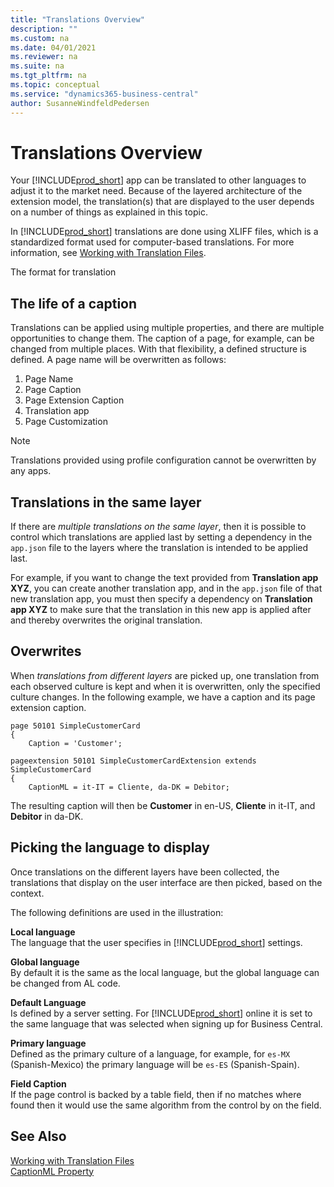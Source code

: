 ```yaml
---
title: "Translations Overview"
description: ""
ms.custom: na
ms.date: 04/01/2021
ms.reviewer: na
ms.suite: na
ms.tgt_pltfrm: na
ms.topic: conceptual
ms.service: "dynamics365-business-central"
author: SusanneWindfeldPedersen
---
```


# Translations Overview

Your [!INCLUDE[prod_short](../includes/prod_short.md)] app can be translated to other languages to adjust it to the market need. Because of the layered architecture of the extension model, the translation(s) that are displayed to the user depends on a number of things as explained in this topic.

In [!INCLUDE[prod_short](../includes/prod_short.md)] translations are done using XLIFF files, which is a standardized format used for computer-based translations. For more information, see [Working with Translation Files](devenv-work-with-translation-files.md).

The format for translation

## The life of a caption 

Translations can be applied using multiple properties, and there are multiple opportunities to change them. The caption of a page, for example, can be changed from multiple places. With that flexibility, a defined structure is defined. A page name will be overwritten as follows: 

1. Page Name
2. Page Caption
3. Page Extension Caption
4. Translation app 
5. Page Customization 

> [!NOTE]  
> Translations provided using profile configuration cannot be overwritten by any apps. 

## Translations in the same layer

If there are *multiple translations on the same layer*, then it is possible to control which translations are applied last by setting a dependency in the `app.json` file to the layers where the translation is intended to be applied last.

For example, if you want to change the text provided from  **Translation app XYZ**, you can create another translation app, and in the `app.json` file of that new translation app, you must then specify a dependency on **Translation app XYZ** to make sure that the translation in this new app is applied after and thereby overwrites the original translation.

## Overwrites

When *translations from different layers* are picked up, one translation from each observed culture is kept and when it is overwritten, only the specified culture changes. In the following example, we have a caption and its page extension caption.

```al
page 50101 SimpleCustomerCard
{
    Caption = 'Customer';

```

```al
pageextension 50101 SimpleCustomerCardExtension extends SimpleCustomerCard
{
    CaptionML = it-IT = Cliente, da-DK = Debitor;

```

The resulting caption will then be **Customer** in en-US, **Cliente** in it-IT, and **Debitor** in da-DK. 

## Picking the language to display

Once translations on the different layers have been collected, the translations that display on the user interface are then picked, based on the context.

The following definitions are used in the illustration:


**Local language**  
The language that the user specifies in [!INCLUDE[prod_short](../includes/prod_short.md)] settings.

**Global language**  
By default it is the same as the local language, but the global language can be changed from AL code. 

**Default Language**  
Is defined by a server setting. For [!INCLUDE[prod_short](../includes/prod_short.md)] online it is set to the same language that was selected when signing up for Business Central.

**Primary language**  
Defined as the primary culture of a language, for example, for `es-MX` (Spanish-Mexico) the primary language will be `es-ES` (Spanish-Spain).

**Field Caption**  
If the page control is backed by a table field, then if no matches where found then it would use the same algorithm from the control by on the field.


## See Also

[Working with Translation Files](devenv-work-with-translation-files.md)  
[CaptionML Property](properties/devenv-captionml-property.md)  

